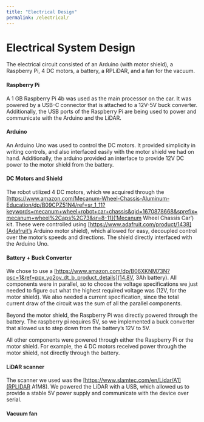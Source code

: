 ```yaml
---
title: "Electrical Design"
permalink: /electrical/
---
```


# Electrical System Design

<!-- A detailed description of electrical design (circuit diagrams are appropriate) and any necessary analysis -->

The electrical circuit consisted of an Arduino (with motor shield), a Raspberry Pi, 4 DC motors, a battery, a RPLiDAR, and a fan for the vacuum.

#### Raspberry Pi

A 1 GB Raspberry Pi 4b was used as the main processor on the car. It was powered by a USB-C connector that is attached to a 12V-5V buck converter. Additionally, the USB ports of the Raspberry Pi are being used to power and communicate with the Arduino and the LiDAR.

#### Arduino

An Arduino Uno was used to control the DC motors. It provided simplicity in writing controls, and also interfaced easily with the motor shield we had on hand. Additionally, the arduino provided an interface to provide 12V DC power to the motor shield from the battery.

#### DC Motors and Shield

The robot utilized 4 DC motors, which we acquired through the [https://www.amazon.com/Mecanum-Wheel-Chassis-Aluminum-Education/dp/B09CPZ51N4/ref=sr_1_11?keywords=mecanum+wheel+robot+car+chassis&qid=1670878668&sprefix=mecanum+wheel%2Caps%2C73&sr=8-11](‘Mecanum Wheel Chassis Car’) kit. These were controlled using [https://www.adafruit.com/product/1438](Adafruit’s Arduino motor shield), which allowed for easy, decoupled control over the motor’s speeds and directions. The shield directly interfaced with the Arduino Uno.

#### Battery + Buck Converter

We chose to use a [https://www.amazon.com/dp/B06XKNM73N?psc=1&ref=ppx_yo2ov_dt_b_product_details](14.8V, 3Ah battery). All components were in parallel, so to choose the voltage specifications we just needed to figure out what the highest required voltage was (12V, for the motor shield). We also needed a current specification, since the total current draw of the circuit was the sum of all the parallel components.

Beyond the motor shield, the Raspberry Pi was directly powered through the battery. The raspberry pi requires 5V, so we implemented a buck converter that allowed us to step down from the battery’s 12V to 5V.

All other components were powered through either the Raspberry Pi or the motor shield. For example, the 4 DC motors received power through the motor shield, not directly through the battery.

#### LiDAR scanner

The scanner we used was the [https://www.slamtec.com/en/Lidar/A1](RPLIDAR A1M8). We powered the LiDAR with a USB, which allowed us to provide a stable 5V power supply and communicate with the device over serial.

#### Vacuum fan
